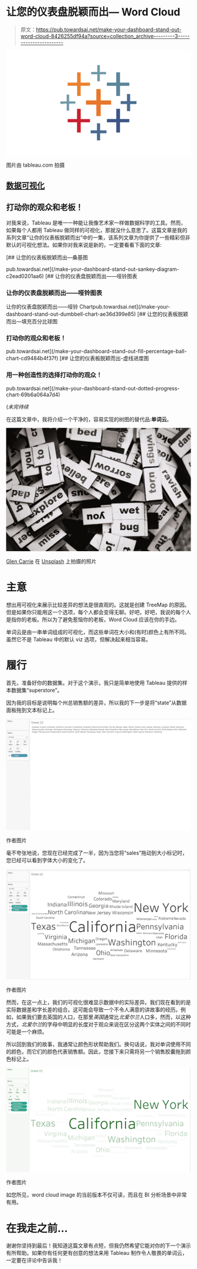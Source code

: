# 让您的仪表盘脱颖而出— Word Cloud

> 原文：<https://pub.towardsai.net/make-your-dashboard-stand-out-word-cloud-8426255df94a?source=collection_archive---------3----------------------->

![](img/f46498026f467c2ade6ac0e5a3047305.png)

图片由 tableau.com 拍摄

## [数据可视化](https://towardsai.net/p/category/data-visualization)

## 打动你的观众和老板！

对我来说，Tableau 是唯一一种能让我像艺术家一样做数据科学的工具。然而，如果每个人都用 Tableau 做同样的可视化，那就没什么意思了。这篇文章是我的系列文章“让你的仪表板脱颖而出”中的一集，该系列文章为你提供了一些精彩但非默认的可视化想法。如果你对我来说是新的，一定要看看下面的文章:

[](/make-your-dashboard-stand-out-sankey-diagram-c2ead0201aa6) [## 让您的仪表板脱颖而出—桑基图

pub.towardsai.net](/make-your-dashboard-stand-out-sankey-diagram-c2ead0201aa6) [](/make-your-dashboard-stand-out-dumbbell-chart-ae36d399e85) [## 让你的仪表盘脱颖而出——哑铃图表

### 让你的仪表盘脱颖而出——哑铃图表

让你的仪表盘脱颖而出——哑铃 Chartpub.towardsai.net](/make-your-dashboard-stand-out-dumbbell-chart-ae36d399e85) [](/make-your-dashboard-stand-out-fill-percentage-ball-chart-cd9484b4f37f) [## 让您的仪表板脱颖而出—填充百分比球图

### 打动你的观众和老板！

pub.towardsai.net](/make-your-dashboard-stand-out-fill-percentage-ball-chart-cd9484b4f37f) [](/make-your-dashboard-stand-out-dotted-progress-chart-69b6a064a7d4) [## 让您的仪表板脱颖而出-虚线进度图

### 用一种创造性的选择打动你的观众！

pub.towardsai.net](/make-your-dashboard-stand-out-dotted-progress-chart-69b6a064a7d4) 

(*未完待续*

在这篇文章中，我将介绍一个干净的，容易实现的树图的替代品:**单词云**。

![](img/5f2cb503494461543b699605de79c713.png)

[Glen Carrie](https://unsplash.com/@glencarrie?utm_source=unsplash&utm_medium=referral&utm_content=creditCopyText) 在 [Unsplash](https://unsplash.com/?utm_source=unsplash&utm_medium=referral&utm_content=creditCopyText) 上拍摄的照片

# 主意

想出用可视化来展示比较差异的想法是很直观的。这就是创建 TreeMap 的原因。但是如果你只能用这一个选项，每个人都会变得无聊。好吧，好吧，我说的每个人是指你的老板。所以为了避免惹恼你的老板，Word Cloud 应该在你的手边。

单词云是由一串单词组成的可视化，而这些单词在大小和(有时)颜色上有所不同。虽然它不是 Tableau 中的默认 viz 选项，但解决起来相当容易。

# 履行

首先，准备好你的数据集。对于这个演示，我只是简单地使用 Tableau 提供的样本数据集“superstore”。

因为我的目标是说明每个州总销售额的差异，所以我的下一步是将“state”从数据面板拖到文本标记上。

![](img/230e5dda89f8a7f24c0417d563ae5e0b.png)

作者图片

毫不夸张地说，您现在已经完成了一半，因为当您将“sales”拖动到大小标记时，您已经可以看到字体大小的变化了。

![](img/e4e24ac5a9bdfc7887d4d939e973f4af.png)

作者图片

然而，在这一点上，我们的可视化很难显示数据中的实际差异。我们现在看到的是实际数据差和字长差的组合。这可能会导致一个不令人满意的讲故事的经历。例如，如果我们要去英国的人口，在那里*英国*通常比*北爱尔兰*人口多，然而，以这种方式，*北爱尔兰*的字母中明显的长度对于观众来说在区分这两个实体之间的不同时可能是一个麻烦。

所以回到我们的故事，我通常让颜色形状帮助我们。换句话说，我对单词使用不同的颜色，而它们的颜色代表销售额。因此，您接下来只需将另一个销售胶囊拖到颜色标记上。

![](img/5071fe2d15c26e9944bc39947b3d24ff.png)

作者图片

如您所见，word cloud image 的当前版本不仅可读，而且在 BI 分析场景中非常有用。

# 在我走之前…

谢谢你坚持到最后！我知道这篇文章有点短，但我仍然希望它能对你的下一个演示有所帮助。如果你有任何更有创意的想法来用 Tableau 制作令人敬畏的单词云，一定要在评论中告诉我！